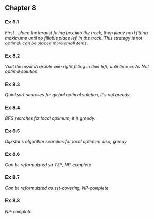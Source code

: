 ## Chapter 8
### Ex 8.1
*First - place the largest fitting box into the track, then place next fitting maximums until no fillable place left in the track. This strategy is not optimal: can be placed more small items.*

### Ex 8.2
*Visit the most desirable see-sight fitting in time left, until time ends. Not optimal solution.*

### Ex 8.3
*Quicksort searches for global optimal solution, it's not greedy.*

### Ex 8.4
*BFS searches for local optimum, it is greedy.*

### Ex 8.5
*Dijkstra's algorithm searches for local optimum also, greedy.*

### Ex 8.6
*Can be reformulated sa TSP, NP-complete*

### Ex 8.7
*Can be reformulated as set-covering, NP-complete*

### Ex 8.8
*NP-complete*

